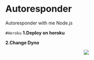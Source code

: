 # Autoresponder
Autoresponder with me Node.js

`#Heroku`
 **1.Deploy on heroku**
 
 **2.Change Dyno<br/>**

<p align="center">
  <a href="https://www.google.com/url?sa=t&source=web&rct=j&url=https://m.youtube.com/channel/UCraNp4tbaE3teFS0-TRpLFQ&ved=2ahUKEwiw756EkpfzAhXHZCsKHf4iCWkQjjh6BAgHEAE&usg=AOvVaw3pb5OOdaYW6_Y-MH81xIzN"><img src="https://a.top4top.io/p_20888ybra1.jpg" />
</p>
